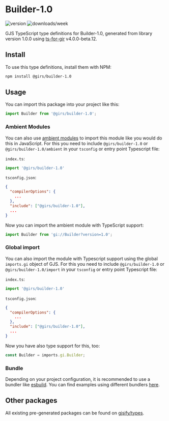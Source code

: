 
# Builder-1.0

![version](https://img.shields.io/npm/v/@girs/builder-1.0)
![downloads/week](https://img.shields.io/npm/dw/@girs/builder-1.0)


GJS TypeScript type definitions for Builder-1.0, generated from library version 1.0.0 using [ts-for-gir](https://github.com/gjsify/ts-for-gir) v4.0.0-beta.12.


## Install

To use this type definitions, install them with NPM:
```bash
npm install @girs/builder-1.0
```

## Usage

You can import this package into your project like this:
```ts
import Builder from '@girs/builder-1.0';
```

### Ambient Modules

You can also use [ambient modules](https://github.com/gjsify/ts-for-gir/tree/main/packages/cli#ambient-modules) to import this module like you would do this in JavaScript.
For this you need to include `@girs/builder-1.0` or `@girs/builder-1.0/ambient` in your `tsconfig` or entry point Typescript file:

`index.ts`:
```ts
import '@girs/builder-1.0'
```

`tsconfig.json`:
```json
{
  "compilerOptions": {
    ...
  },
  "include": ["@girs/builder-1.0"],
  ...
}
```

Now you can import the ambient module with TypeScript support: 

```ts
import Builder from 'gi://Builder?version=1.0';
```

### Global import

You can also import the module with Typescript support using the global `imports.gi` object of GJS.
For this you need to include `@girs/builder-1.0` or `@girs/builder-1.0/import` in your `tsconfig` or entry point Typescript file:

`index.ts`:
```ts
import '@girs/builder-1.0'
```

`tsconfig.json`:
```json
{
  "compilerOptions": {
    ...
  },
  "include": ["@girs/builder-1.0"],
  ...
}
```

Now you have also type support for this, too:

```ts
const Builder = imports.gi.Builder;
```

### Bundle

Depending on your project configuration, it is recommended to use a bundler like [esbuild](https://esbuild.github.io/). You can find examples using different bundlers [here](https://github.com/gjsify/ts-for-gir/tree/main/examples).

## Other packages

All existing pre-generated packages can be found on [gjsify/types](https://github.com/gjsify/types).

